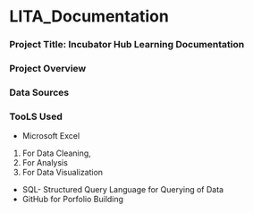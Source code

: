# LITA_Documentation

### Project Title: Incubator Hub Learning Documentation

### Project Overview

### Data Sources

### TooLS Used
-  Microsoft Excel
  1.  For Data Cleaning,
  2.  For Analysis
  3.  For Data Visualization
-  SQL- Structured Query Language for Querying of Data
-  GitHub for Porfolio Building
